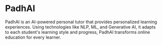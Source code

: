 # PadhAI
PadhAI is an AI-powered personal tutor that provides personalized learning experiences. Using technologies like NLP, ML, and Generative AI, it adapts to each student's learning style and progress, PadhAI transforms online education for every learner.
